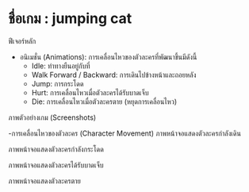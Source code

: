 
# ชื่อเกม : jumping cat
ฟีเจอร์หลัก 
  - อนิเมชั่น (Animations): การเคลื่อนไหวของตัวละครที่พัฒนาขึ้นมีดังนี้
      - Idle: ท่าทางยืนอยู่กับที่
      - Walk Forward / Backward: การเดินไปข้างหน้าและถอยหลัง
      - Jump: การกระโดด
      - Hurt: การเคลื่อนไหวเมื่อตัวละครได้รับบาดเจ็บ
      - Die: การเคลื่อนไหวเมื่อตัวละครตาย (หยุดการเคลื่อนไหว)
 
ภาพตัวอย่างเกม (Screenshots)


-การเคลื่อนไหวของตัวละคร (Character Movement)
ภาพหน้าจอแสดงตัวละครกำลังเดิน


ภาพหน้าจอแสดงตัวละครกำลังกระโดด



ภาพหน้าจอแสดงตัวละครได้รับบาดเจ็บ


ภาพหน้าจอแสดงตัวละครตาย



